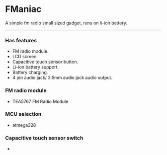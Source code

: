 FManiac
=======

A simple fm radio small sized gadget, runs on li-ion battery.

-------------------------------------------

### Has features
- FM radio module.
- LCD screen.
- Capacitive touch sensor button.
- Li-ion battery support.
- Battery charging.
- 4 pin audio jack/ 3.5mm audio jack audio output.

### FM radio module
- TEA5767 FM Radio Module


### MCU selection
- atmega328


### Capacitive touch sensor switch
-